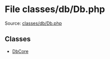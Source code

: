 File classes/db/Db.php
=========

Source: [classes/db/Db.php](https://github.com/PrestaShop/PrestaShop/blob/1.5.1.0/classes/db/Db.php)


Classes
-------

* [DbCore](class.DbCore.md)

